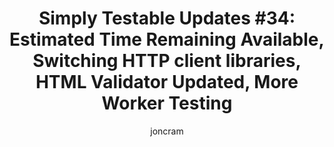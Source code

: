 ---
layout: default
title: "Simply Testable Updates #34: Estimated Time Remaining Available, Switching HTTP client libraries,  HTML Validator Updated, More Worker Testing"
short_title: "Simply Testable Updates #34: Estimated Time Remaining Available"
author: joncram
newsletter:
    issue_number: 34th
    url: https://us5.campaign-archive2.com/?u=ac75e33d993d2b502e333ddd0&amp;id=7d0d86aecd
    closing_sentence: Expect the next newsletter in a week from now on April 10.
    highlights:
        - Estimated Time Remaining Available
        - Switching HTTP Client Libraries
        - More Worker Testing
        - HTML Validator Updated (fixes issue)
---